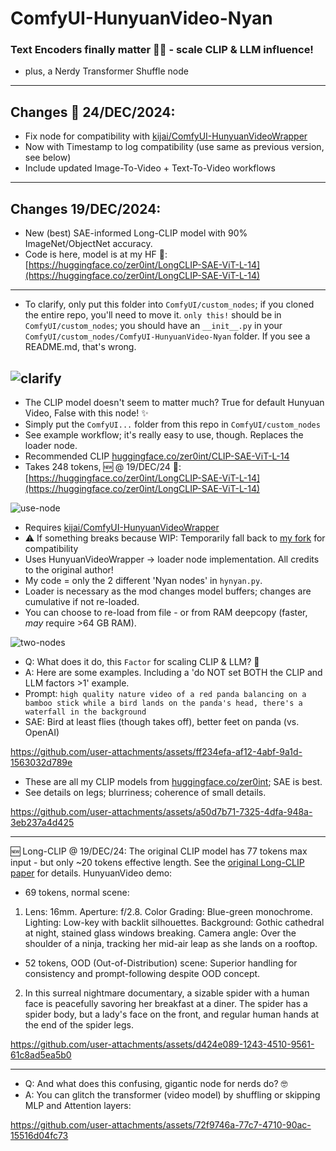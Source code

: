 # ComfyUI-HunyuanVideo-Nyan

### Text Encoders finally matter 🤖🎥 - scale CLIP &amp; LLM influence! 
+ plus, a Nerdy Transformer Shuffle node
----
## Changes 🎄 24/DEC/2024:
- Fix node for compatibility with [kijai/ComfyUI-HunyuanVideoWrapper](https://github.com/kijai/ComfyUI-HunyuanVideoWrapper)
- Now with Timestamp to log compatibility (use same as previous version, see below)
- Include updated Image-To-Video + Text-To-Video workflows
----
## Changes 19/DEC/2024:
- New (best) SAE-informed Long-CLIP model with 90% ImageNet/ObjectNet accuracy.
- Code is here, model is at my HF 🤗: [https://huggingface.co/zer0int/LongCLIP-SAE-ViT-L-14](https://huggingface.co/zer0int/LongCLIP-SAE-ViT-L-14)
----
- To clarify, only put this folder into `ComfyUI/custom_nodes`; if you cloned the entire repo, you'll need to move it. `only this!` should be in `ComfyUI/custom_nodes`; you should have an `__init__.py` in your `ComfyUI/custom_nodes/ComfyUI-HunyuanVideo-Nyan` folder. If you see a README.md, that's wrong.

![clarify](https://github.com/user-attachments/assets/a8d9a977-eb31-4bc5-b187-18d96e5bfe6c)
----
- The CLIP model doesn't seem to matter much? True for default Hunyuan Video, False with this node! ✨
- Simply put the `ComfyUI...` folder from this repo in `ComfyUI/custom_nodes`
- See example workflow; it's really easy to use, though. Replaces the loader node.
- Recommended CLIP [huggingface.co/zer0int/CLIP-SAE-ViT-L-14](https://huggingface.co/zer0int/CLIP-SAE-ViT-L-14)
- Takes 248 tokens, 🆕 @ 19/DEC/24 🤗: [https://huggingface.co/zer0int/LongCLIP-SAE-ViT-L-14](https://huggingface.co/zer0int/LongCLIP-SAE-ViT-L-14)

![use-node](https://github.com/user-attachments/assets/59928c01-3118-4be4-b31c-037b32073f26)

- Requires [kijai/ComfyUI-HunyuanVideoWrapper](https://github.com/kijai/ComfyUI-HunyuanVideoWrapper)
- ⚠️ If something breaks because WIP: Temporarily fall back to [my fork](https://github.com/zer0int/ComfyUI-HunyuanVideoWrapper) for compatibility
- Uses HunyuanVideoWrapper -> loader node implementation. All credits to the original author!
- My code = only the 2 different 'Nyan nodes' in `hynyan.py`.
- Loader is necessary as the mod changes model buffers; changes are cumulative if not re-loaded.
- You can choose to re-load from file - or from RAM deepcopy (faster, *may* require >64 GB RAM).

![two-nodes](https://github.com/user-attachments/assets/7dfe165f-ab03-4c52-bad6-2a1410c5bf3d)

- Q: What does it do, this `Factor` for scaling CLIP & LLM? 🤔 
- A: Here are some examples. Including a 'do NOT set BOTH the CLIP and LLM factors >1' example.
- Prompt: `high quality nature video of a red panda balancing on a bamboo stick while a bird lands on the panda's head, there's a waterfall in the background`
- SAE: Bird at least flies (though takes off), better feet on panda (vs. OpenAI)

https://github.com/user-attachments/assets/ff234efa-af12-4abf-9a1d-1563032d789e

- These are all my CLIP models from [huggingface.co/zer0int](https://huggingface.co/zer0int); SAE is best.
- See details on legs; blurriness; coherence of small details.

https://github.com/user-attachments/assets/a50d7b71-7325-4dfa-948a-3eb237a4d425

----
🆕 Long-CLIP @ 19/DEC/24:
The original CLIP model has 77 tokens max input - but only ~20 tokens effective length. See the [original Long-CLIP paper](https://arxiv.org/abs/2403.15378) for details. HunyuanVideo demo:
- 69 tokens, normal scene:
1. Lens: 16mm. Aperture: f/2.8. Color Grading: Blue-green monochrome. Lighting: Low-key with backlit silhouettes. Background: Gothic cathedral at night, stained glass windows breaking. Camera angle: Over the shoulder of a ninja, tracking her mid-air leap as she lands on a rooftop.
- 52 tokens, OOD (Out-of-Distribution) scene: Superior handling for consistency and prompt-following despite OOD concept.
2. In this surreal nightmare documentary, a sizable spider with a human face is peacefully savoring her breakfast at a diner. The spider has a spider body, but a lady's face on the front, and regular human hands at the end of the spider legs.



https://github.com/user-attachments/assets/d424e089-1243-4510-9561-61c8ad5ea5b0


----

- Q: And what does this confusing, gigantic node for nerds do? 🤓 
- A: You can glitch the transformer (video model) by shuffling or skipping MLP and Attention layers:

https://github.com/user-attachments/assets/72f9746a-77c7-4710-90ac-15516d04fc73

